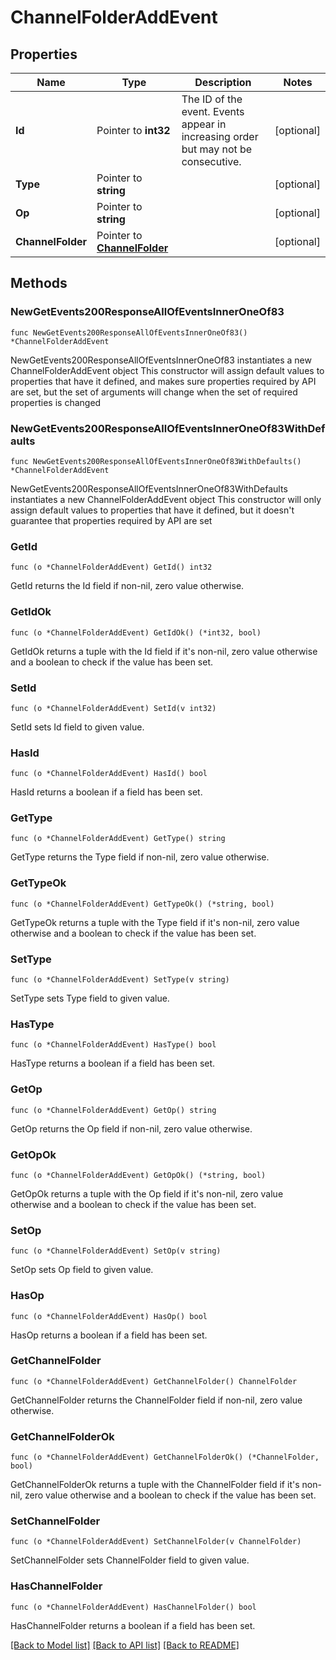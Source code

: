 # ChannelFolderAddEvent

## Properties

Name | Type | Description | Notes
------------ | ------------- | ------------- | -------------
**Id** | Pointer to **int32** | The ID of the event. Events appear in increasing order but may not be consecutive.  | [optional] 
**Type** | Pointer to **string** |  | [optional] 
**Op** | Pointer to **string** |  | [optional] 
**ChannelFolder** | Pointer to [**ChannelFolder**](ChannelFolder.md) |  | [optional] 

## Methods

### NewGetEvents200ResponseAllOfEventsInnerOneOf83

`func NewGetEvents200ResponseAllOfEventsInnerOneOf83() *ChannelFolderAddEvent`

NewGetEvents200ResponseAllOfEventsInnerOneOf83 instantiates a new ChannelFolderAddEvent object
This constructor will assign default values to properties that have it defined,
and makes sure properties required by API are set, but the set of arguments
will change when the set of required properties is changed

### NewGetEvents200ResponseAllOfEventsInnerOneOf83WithDefaults

`func NewGetEvents200ResponseAllOfEventsInnerOneOf83WithDefaults() *ChannelFolderAddEvent`

NewGetEvents200ResponseAllOfEventsInnerOneOf83WithDefaults instantiates a new ChannelFolderAddEvent object
This constructor will only assign default values to properties that have it defined,
but it doesn't guarantee that properties required by API are set

### GetId

`func (o *ChannelFolderAddEvent) GetId() int32`

GetId returns the Id field if non-nil, zero value otherwise.

### GetIdOk

`func (o *ChannelFolderAddEvent) GetIdOk() (*int32, bool)`

GetIdOk returns a tuple with the Id field if it's non-nil, zero value otherwise
and a boolean to check if the value has been set.

### SetId

`func (o *ChannelFolderAddEvent) SetId(v int32)`

SetId sets Id field to given value.

### HasId

`func (o *ChannelFolderAddEvent) HasId() bool`

HasId returns a boolean if a field has been set.

### GetType

`func (o *ChannelFolderAddEvent) GetType() string`

GetType returns the Type field if non-nil, zero value otherwise.

### GetTypeOk

`func (o *ChannelFolderAddEvent) GetTypeOk() (*string, bool)`

GetTypeOk returns a tuple with the Type field if it's non-nil, zero value otherwise
and a boolean to check if the value has been set.

### SetType

`func (o *ChannelFolderAddEvent) SetType(v string)`

SetType sets Type field to given value.

### HasType

`func (o *ChannelFolderAddEvent) HasType() bool`

HasType returns a boolean if a field has been set.

### GetOp

`func (o *ChannelFolderAddEvent) GetOp() string`

GetOp returns the Op field if non-nil, zero value otherwise.

### GetOpOk

`func (o *ChannelFolderAddEvent) GetOpOk() (*string, bool)`

GetOpOk returns a tuple with the Op field if it's non-nil, zero value otherwise
and a boolean to check if the value has been set.

### SetOp

`func (o *ChannelFolderAddEvent) SetOp(v string)`

SetOp sets Op field to given value.

### HasOp

`func (o *ChannelFolderAddEvent) HasOp() bool`

HasOp returns a boolean if a field has been set.

### GetChannelFolder

`func (o *ChannelFolderAddEvent) GetChannelFolder() ChannelFolder`

GetChannelFolder returns the ChannelFolder field if non-nil, zero value otherwise.

### GetChannelFolderOk

`func (o *ChannelFolderAddEvent) GetChannelFolderOk() (*ChannelFolder, bool)`

GetChannelFolderOk returns a tuple with the ChannelFolder field if it's non-nil, zero value otherwise
and a boolean to check if the value has been set.

### SetChannelFolder

`func (o *ChannelFolderAddEvent) SetChannelFolder(v ChannelFolder)`

SetChannelFolder sets ChannelFolder field to given value.

### HasChannelFolder

`func (o *ChannelFolderAddEvent) HasChannelFolder() bool`

HasChannelFolder returns a boolean if a field has been set.


[[Back to Model list]](../README.md#documentation-for-models) [[Back to API list]](../README.md#documentation-for-api-endpoints) [[Back to README]](../README.md)


